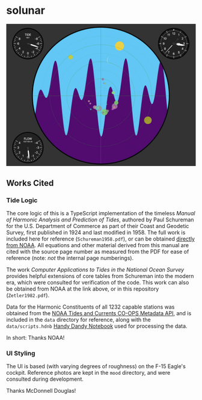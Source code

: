 # solunar

![screenshot of operations](screenshot.png)

## Works Cited

### Tide Logic

The core logic of this is a TypeScript implementation of the timeless _Manual of Harmonic Analysis and Prediction of Tides_, authored by Paul Schureman for the U.S. Department of Commerce as part of their Coast and Geodetic Survey, first published in 1924 and last modified in 1958. The full work is included here for reference (`Schureman1958.pdf`), or can be obtained [directly from NOAA](https://tidesandcurrents.noaa.gov/about_harmonic_constituents.html). All equations and other material derived from this manual are cited with the source page number as measured from the PDF for ease of reference (note: _not_ the internal page numberings).

The work _Computer Applications to Tides in the National Ocean Survey_ provides helpful extensions of core tables from Schureman into the modern era, which were consulted for verification of the code. This work can also be obtained from NOAA at the link above, or in this repository (`Zetler1982.pdf`).

Data for the Harmonic Constituents of all 1232 capable stations was obtained from the [NOAA Tides and Currents CO-OPS Metadata API](https://api.tidesandcurrents.noaa.gov/mdapi/prod/), and is included in the `data` directory for reference, along with the `data/scripts.hdnb` [Handy Dandy Notebook](https://marketplace.visualstudio.com/items?itemName=jakearl.handydandy-notebook) used for processing the data.

In short: Thanks NOAA!

### UI Styling

The UI is based (with varying degrees of roughness) on the F-15 Eagle's cockpit. Reference photos are kept in the `mood` directory, and were consulted during development.

Thanks McDonnell Douglas!
